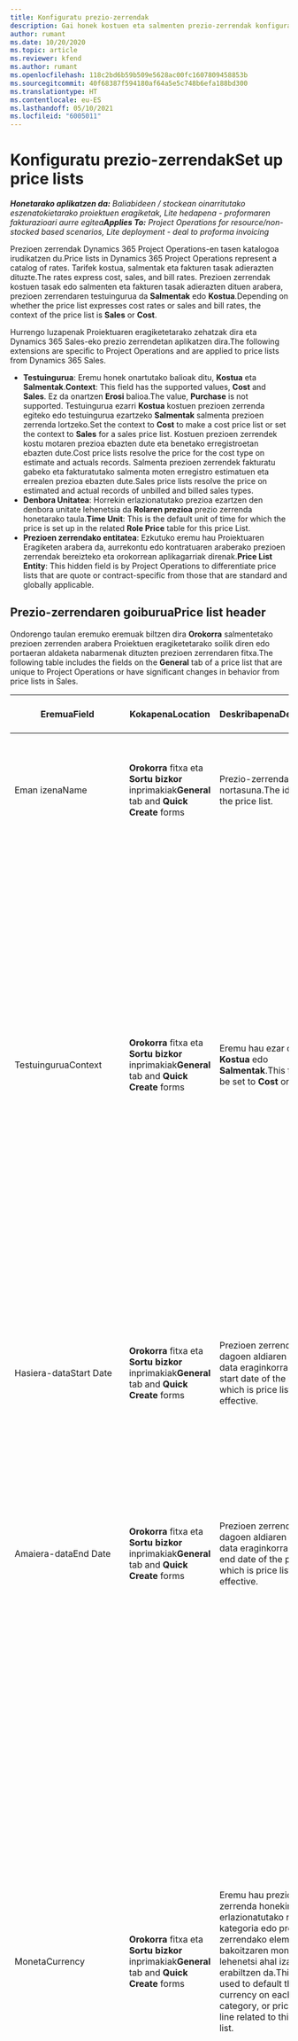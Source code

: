 ```yaml
---
title: Konfiguratu prezio-zerrendak
description: Gai honek kostuen eta salmenten prezio-zerrendak konfiguratzeari buruzko informazioa eskaintzen du.
author: rumant
ms.date: 10/20/2020
ms.topic: article
ms.reviewer: kfend
ms.author: rumant
ms.openlocfilehash: 118c2bd6b59b509e5628ac00fc1607809458853b
ms.sourcegitcommit: 40f68387f594180af64a5e5c748b6efa188bd300
ms.translationtype: HT
ms.contentlocale: eu-ES
ms.lasthandoff: 05/10/2021
ms.locfileid: "6005011"
---
```

# <a name="set-up-price-lists"></a><span data-ttu-id="14993-103">Konfiguratu prezio-zerrendak</span><span class="sxs-lookup"><span data-stu-id="14993-103">Set up price lists</span></span>

<span data-ttu-id="14993-104">_**Honetarako aplikatzen da:** Baliabideen / stockean oinarritutako eszenatokietarako proiektuen eragiketak, Lite hedapena - proformaren fakturazioari aurre egitea_</span><span class="sxs-lookup"><span data-stu-id="14993-104">_**Applies To:** Project Operations for resource/non-stocked based scenarios, Lite deployment - deal to proforma invoicing_</span></span>

<span data-ttu-id="14993-105">Prezioen zerrendak Dynamics 365 Project Operations-en tasen katalogoa irudikatzen du.</span><span class="sxs-lookup"><span data-stu-id="14993-105">Price lists in Dynamics 365 Project Operations represent a catalog of rates.</span></span> <span data-ttu-id="14993-106">Tarifek kostua, salmentak eta fakturen tasak adierazten dituzte.</span><span class="sxs-lookup"><span data-stu-id="14993-106">The rates express cost, sales, and bill rates.</span></span> <span data-ttu-id="14993-107">Prezioen zerrendak kostuen tasak edo salmenten eta fakturen tasak adierazten dituen arabera, prezioen zerrendaren testuingurua da **Salmentak** edo **Kostua**.</span><span class="sxs-lookup"><span data-stu-id="14993-107">Depending on whether the price list expresses cost rates or sales and bill rates, the context of the price list is **Sales** or **Cost**.</span></span>

<span data-ttu-id="14993-108">Hurrengo luzapenak Proiektuaren eragiketetarako zehatzak dira eta Dynamics 365 Sales-eko prezio zerrendetan aplikatzen dira.</span><span class="sxs-lookup"><span data-stu-id="14993-108">The following extensions are specific to Project Operations and are applied to price lists from Dynamics 365 Sales.</span></span>

- <span data-ttu-id="14993-109">**Testuingurua**: Eremu honek onartutako balioak ditu, **Kostua** eta **Salmentak**.</span><span class="sxs-lookup"><span data-stu-id="14993-109">**Context**: This field has the supported values, **Cost** and **Sales**.</span></span> <span data-ttu-id="14993-110">Ez da onartzen **Erosi** balioa.</span><span class="sxs-lookup"><span data-stu-id="14993-110">The value, **Purchase** is not supported.</span></span> <span data-ttu-id="14993-111">Testuingurua ezarri **Kostua** kostuen prezioen zerrenda egiteko edo testuingurua ezartzeko **Salmentak** salmenta prezioen zerrenda lortzeko.</span><span class="sxs-lookup"><span data-stu-id="14993-111">Set the context to **Cost** to make a cost price list or set the context to **Sales** for a sales price list.</span></span> <span data-ttu-id="14993-112">Kostuen prezioen zerrendek kostu motaren prezioa ebazten dute eta benetako erregistroetan ebazten dute.</span><span class="sxs-lookup"><span data-stu-id="14993-112">Cost price lists resolve the price for the cost type on estimate and actuals records.</span></span> <span data-ttu-id="14993-113">Salmenta prezioen zerrendek fakturatu gabeko eta fakturatutako salmenta moten erregistro estimatuen eta errealen prezioa ebazten dute.</span><span class="sxs-lookup"><span data-stu-id="14993-113">Sales price lists resolve the price on estimated and actual records of unbilled and billed sales types.</span></span>
- <span data-ttu-id="14993-114">**Denbora Unitatea**: Horrekin erlazionatutako prezioa ezartzen den denbora unitate lehenetsia da **Rolaren prezioa** prezio zerrenda honetarako taula.</span><span class="sxs-lookup"><span data-stu-id="14993-114">**Time Unit**: This is the default unit of time for which the price is set up in the related **Role Price** table for this price List.</span></span>
- <span data-ttu-id="14993-115">**Prezioen zerrendako entitatea**: Ezkutuko eremu hau Proiektuaren Eragiketen arabera da, aurrekontu edo kontratuaren araberako prezioen zerrendak bereizteko eta orokorrean aplikagarriak direnak.</span><span class="sxs-lookup"><span data-stu-id="14993-115">**Price List Entity**: This  hidden field is by Project Operations to differentiate price lists that are quote or contract-specific from those that are standard and globally applicable.</span></span>

## <a name="price-list-header"></a><span data-ttu-id="14993-116">Prezio-zerrendaren goiburua</span><span class="sxs-lookup"><span data-stu-id="14993-116">Price list header</span></span>

<span data-ttu-id="14993-117">Ondorengo taulan eremuko eremuak biltzen dira **Orokorra** salmentetako prezioen zerrenden arabera Proiektuen eragiketetarako soilik diren edo portaeran aldaketa nabarmenak dituzten prezioen zerrendaren fitxa.</span><span class="sxs-lookup"><span data-stu-id="14993-117">The following table includes the fields on the **General** tab of a price list that are unique to Project Operations or have significant changes in behavior from price lists in Sales.</span></span>

| <span data-ttu-id="14993-118">Eremua</span><span class="sxs-lookup"><span data-stu-id="14993-118">Field</span></span> | <span data-ttu-id="14993-119">Kokapena</span><span class="sxs-lookup"><span data-stu-id="14993-119">Location</span></span> | <span data-ttu-id="14993-120">Deskribapena</span><span class="sxs-lookup"><span data-stu-id="14993-120">Description</span></span> | <span data-ttu-id="14993-121">Downstream eragina</span><span class="sxs-lookup"><span data-stu-id="14993-121">Downstream impact</span></span> |
| --- | --- | --- | --- |
| <span data-ttu-id="14993-122">Eman izena</span><span class="sxs-lookup"><span data-stu-id="14993-122">Name</span></span> | <span data-ttu-id="14993-123">**Orokorra** fitxa eta **Sortu bizkor** inprimakiak</span><span class="sxs-lookup"><span data-stu-id="14993-123">**General** tab and **Quick Create** forms</span></span> | <span data-ttu-id="14993-124">Prezio-zerrendaren nortasuna.</span><span class="sxs-lookup"><span data-stu-id="14993-124">The identity of the price list.</span></span> | <span data-ttu-id="14993-125">Prezioen-zerrendak balio hori zerrendako orrialde eta goitibeherako aukera guztietan erakusten du.</span><span class="sxs-lookup"><span data-stu-id="14993-125">The price list is shown with this value on all list pages and drop-down options.</span></span>|
| <span data-ttu-id="14993-126">Testuingurua</span><span class="sxs-lookup"><span data-stu-id="14993-126">Context</span></span> | <span data-ttu-id="14993-127">**Orokorra** fitxa eta **Sortu bizkor** inprimakiak</span><span class="sxs-lookup"><span data-stu-id="14993-127">**General** tab and **Quick Create** forms</span></span> | <span data-ttu-id="14993-128">Eremu hau ezar daiteke **Kostua** edo **Salmentak**.</span><span class="sxs-lookup"><span data-stu-id="14993-128">This field can be set to **Cost** or **Sales**.</span></span> | <span data-ttu-id="14993-129">Prezio zerrenda **Kostua** kalkulatzeko eta kostuen benetako prezioa bilatzeko erabiltzen da.</span><span class="sxs-lookup"><span data-stu-id="14993-129">A price list set to **Cost** is used to look up the price for cost estimates and cost actuals.</span></span> <span data-ttu-id="14993-130">Prezio zerrenda **Salmentak** kalkulatzeko eta salmenten benetako prezioa bilatzeko erabiltzen da.</span><span class="sxs-lookup"><span data-stu-id="14993-130">A price list set to **Sales** is used to look up the price for sales estimates and sales actuals.</span></span> <span data-ttu-id="14993-131">Testuingurua ezarrita duten prezioen zerrendak soilik **Salmentak** bezeroaren, proiektuaren aurrekontuen edo proiektuaren kontratuaren proiektuen prezioen zerrendara erants daiteke.</span><span class="sxs-lookup"><span data-stu-id="14993-131">Only price lists that have the context set to **Sales** can be attached to project price lists for customers, project quotes, and project contracts.</span></span> |
| <span data-ttu-id="14993-132">Hasiera-data</span><span class="sxs-lookup"><span data-stu-id="14993-132">Start Date</span></span> | <span data-ttu-id="14993-133">**Orokorra** fitxa eta **Sortu bizkor** inprimakiak</span><span class="sxs-lookup"><span data-stu-id="14993-133">**General** tab and **Quick Create** forms</span></span> | <span data-ttu-id="14993-134">Prezioen zerrenda dagoen aldiaren hasiera-data eraginkorra da.</span><span class="sxs-lookup"><span data-stu-id="14993-134">The start date of the period in which is price list is effective.</span></span> | <span data-ttu-id="14993-135">**Amaiera-data** eremuarekin, eremu hau estimazio jakin baterako edo benetako lerro baterako zein prezio-zerrenda aplikagarri den jakiteko erabiltzen da.</span><span class="sxs-lookup"><span data-stu-id="14993-135">With the **End Date** field, this field is used to determine which price list is applicable for a certain estimate or actual line.</span></span> |
| <span data-ttu-id="14993-136">Amaiera-data</span><span class="sxs-lookup"><span data-stu-id="14993-136">End Date</span></span> | <span data-ttu-id="14993-137">**Orokorra** fitxa eta **Sortu bizkor** inprimakiak</span><span class="sxs-lookup"><span data-stu-id="14993-137">**General** tab and **Quick Create** forms</span></span> | <span data-ttu-id="14993-138">Prezioen zerrenda dagoen aldiaren amaiera-data eraginkorra da.</span><span class="sxs-lookup"><span data-stu-id="14993-138">The end date of the period in which is price list is effective.</span></span> | <span data-ttu-id="14993-139">**Hasiera-data** eremuarekin, eremu hau estimazio jakin baterako edo benetako lerro baterako zein prezio-zerrenda aplikagarri den jakiteko erabiltzen da.</span><span class="sxs-lookup"><span data-stu-id="14993-139">With the **Start Date** field, this field is used to determine which price list is applicable for a certain estimate or actual line.</span></span> |
| <span data-ttu-id="14993-140">Moneta</span><span class="sxs-lookup"><span data-stu-id="14993-140">Currency</span></span> | <span data-ttu-id="14993-141">**Orokorra** fitxa eta **Sortu bizkor** inprimakiak</span><span class="sxs-lookup"><span data-stu-id="14993-141">**General** tab and **Quick Create** forms</span></span> | <span data-ttu-id="14993-142">Eremu hau prezio zerrenda honekin erlazionatutako rol, kategoria edo prezio zerrendako elementu bakoitzaren moneta lehenetsi ahal izateko erabiltzen da.</span><span class="sxs-lookup"><span data-stu-id="14993-142">This field is used to default the currency on each role, category, or price list item line related to this price list.</span></span> | <span data-ttu-id="14993-143">**Salmentak** prezioen zerrendan, rolak, kategoriak edo prezioen zerrendako elementuen lerroak ezin dira moneta ez den beste moneta batean sortu.</span><span class="sxs-lookup"><span data-stu-id="14993-143">On **Sales** price lists, roles, categories, or price list item lines can't be created in any currency other than this currency.</span></span> <span data-ttu-id="14993-144">**Kostua** prezioen zerrendan, edozein preziotan lerro bat sor dezakezu.</span><span class="sxs-lookup"><span data-stu-id="14993-144">On **Cost** price lists, you can create a role price line in any currency.</span></span> <span data-ttu-id="14993-145">Hemen definitutako moneta lehenetsi gisa erabiltzen da.</span><span class="sxs-lookup"><span data-stu-id="14993-145">The currency defined here is used as a default.</span></span> <span data-ttu-id="14993-146">Lotutako rolen prezioak dituen erabiltzailearen konfigurazioak balio hori gainidatz dezake laneko kostuen tasa konfiguratzea edozein monetan.</span><span class="sxs-lookup"><span data-stu-id="14993-146">The user setup that is related role prices can override this value to enable labor cost rate setup in any currency.</span></span> <span data-ttu-id="14993-147">Kategoriaren kostuen tasak eta prezioen zerrendako elementuen kostuak hemen definitutako monetan soilik konfigura daitezke.</span><span class="sxs-lookup"><span data-stu-id="14993-147">Category cost rates and price list item costs can be set up only in the currency defined here.</span></span> |
| <span data-ttu-id="14993-148">Denbora-unitatea</span><span class="sxs-lookup"><span data-stu-id="14993-148">Time Unit</span></span> | <span data-ttu-id="14993-149">**Orokorra** fitxa eta **Sortu bizkor** inprimakiak</span><span class="sxs-lookup"><span data-stu-id="14993-149">**General** tab and **Quick Create** forms</span></span> | <span data-ttu-id="14993-150">Eremu hau prezio zerrenda honekin erlazionatutako rol bakoitzaren denbora-unitate lehenetsi ahal izateko erabiltzen da.</span><span class="sxs-lookup"><span data-stu-id="14993-150">This field is used to default the time unit on each role line related to this price list.</span></span> | <span data-ttu-id="14993-151">Eremu balio hau erlazionatutako rol prezioen konfigurazioan soilik erabiltzen da.</span><span class="sxs-lookup"><span data-stu-id="14993-151">This field value is only used on related role price setup.</span></span> <span data-ttu-id="14993-152">**Kostua** eta **Salmentak** prezioen zerrendetan, edozein denbora-unitatetan lerro bat sor dezakezu.</span><span class="sxs-lookup"><span data-stu-id="14993-152">On **Cost** and **Sales** price lists, you can create a role price line in any unit of time.</span></span> <span data-ttu-id="14993-153">Hemen definitutako denbora-unitate lehenetsi gisa erabiltzen da.</span><span class="sxs-lookup"><span data-stu-id="14993-153">The time unit defined here is used as a default.</span></span> <span data-ttu-id="14993-154">Lotutako rolen prezioak dituen erabiltzailearen konfigurazioak balio hori gainidatz dezake laneko kostuen eta fakturazio-tasa konfiguratzea edozein denbora-unitatetan.</span><span class="sxs-lookup"><span data-stu-id="14993-154">The user setup related role prices can override this value to enable labor cost and bill rate setup in any unit of time.</span></span> |
| <span data-ttu-id="14993-155">Deskribapena</span><span class="sxs-lookup"><span data-stu-id="14993-155">Description</span></span> | <span data-ttu-id="14993-156">**Orokorra** fitxa eta **Sortu bizkor** inprimakiak</span><span class="sxs-lookup"><span data-stu-id="14993-156">**General** tab and **Quick Create** forms</span></span> | <span data-ttu-id="14993-157">Testu eremua da prezio zerrendaren lerro anitzeko deskribapena egiteko aukera emateko.</span><span class="sxs-lookup"><span data-stu-id="14993-157">This text field allows you to provide a multi-line description of the price list.</span></span> | <span data-ttu-id="14993-158">Eremu hau **Elkartua** erlazionatutako prezio zerrendak dituzten hainbat erakundetako prezioen zerrendari buruzko ikuspegiak.</span><span class="sxs-lookup"><span data-stu-id="14993-158">This field is shown in the **Associated** views on the price list in various entities that have related price lists.</span></span> |


[!INCLUDE[footer-include](../includes/footer-banner.md)]